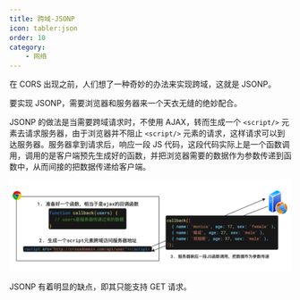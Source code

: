 ```yaml
---
title: 跨域-JSONP
icon: tabler:json
order: 10
category:
    - 网络
---
```


在 CORS 出现之前，人们想了一种奇妙的办法来实现跨域，这就是 JSONP。

要实现 JSONP，需要浏览器和服务器来一个天衣无缝的绝妙配合。

JSONP 的做法是当需要跨域请求时，不使用 AJAX，转而生成一个 `<script/>` 元素去请求服务器，由于浏览器并不阻止 `<script/>` 元素的请求，这样请求可以到达服务器。服务器拿到请求后，响应一段 JS 代码，这段代码实际上是一个函数调用，调用的是客户端预先生成好的函数，并把浏览器需要的数据作为参数传递到函数中，从而间接的把数据传递给客户端。

![](../../../../src/.vuepress/public/assets/images/more-than-code/network/crossDomain/image-20240226211907395.png)

JSONP 有着明显的缺点，即其只能支持 GET 请求。
